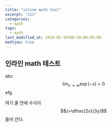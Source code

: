 ```yaml
---
title: "inline math test"
excerpt: "111"
categories:
  - math
tags:
  - math
last_modified_at: 2019-05-10T06:10:00-05:00
mathjax: true
---
```










## 인라인 math 테스트

abc $$ \lim_{x \to \infty} \exp(-x) = 0 $$ efg

여기 줄 안에 수식이 $$z=\dfrac{2x}{3y}$$ 들어 간다.